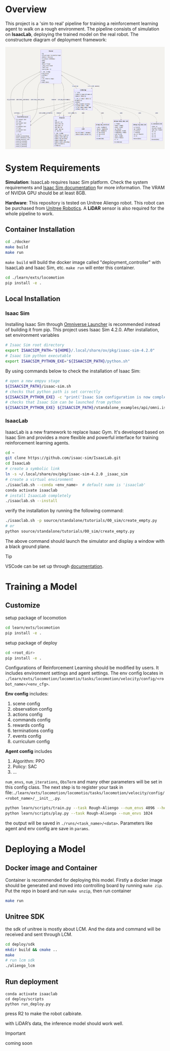 # Overview
This project is a 'sim to real' pipeline for training a reinforcement learning agent to walk on a rough environment. The pipeline consists of simulation on **IsaacLab**, deploying the trained model on the real robot. The constructure diagram of deployment framework:

![UML](./resources/UML.png)


# System Requirements

**Simulation**: IsaacLab requires Isaac Sim platform. Check the system requirements and [Isaac Sim documentation](https://docs.omniverse.nvidia.com/isaacsim/latest/installation/install_workstation.html) for more information. The VRAM of NVIDIA GPU should be at least 8GB.

**Hardware**: This repository is tested on Unitree Aliengo robot. This robot can be purchased from [Unitree Robotics](https://www.unitree.com/aliengo/). A **LiDAR** sensor is also required for the whole pipeline to work.

## Container Installation

```bash
cd ./docker
make build
make run
```
`make build` will build the docker image called "deployment_controller" with IsaacLab and Isaac Sim, etc. `make run` will enter this container. 

```bash
cd ./learn/exts/locomotion
pip install -e .
```

## Local Installation

### Isaac Sim

Installing Isaac Sim through [Omniverse Launcher](https://docs.omniverse.nvidia.com/isaacsim/latest/installation/install_workstation.html) is recommended instead of building it from pip. This project uses Isaac Sim 4.2.0. After installation, set environment variables

```bash
# Isaac Sim root directory
export ISAACSIM_PATH="${HOME}/.local/share/ov/pkg/isaac-sim-4.2.0"
# Isaac Sim python executable
export ISAACSIM_PYTHON_EXE="${ISAACSIM_PATH}/python.sh"
```

By using commands below to check the installation of Isaac Sim:

```bash
# open a new empyu stage
${ISAACSIM_PATH}/isaac-sim.sh
# checks that python path is set correctly
${ISAACSIM_PYTHON_EXE} -c "print('Isaac Sim configuration is now complete.')"
# checks that Isaac Sim can be launched from python
${ISAACSIM_PYTHON_EXE} ${ISAACSIM_PATH}/standalone_examples/api/omni.isaac.core/add_cubes.py
```

### IsaacLab

IsaacLab is a new framework to replace Isaac Gym. It's developed based on Isaac Sim and provides a more flexible and powerful interface for training reinforcement learning agents.    

```bash
cd ~
git clone https://github.com/isaac-sim/IsaacLab.git
cd IsaacLab
# create a symbolic link
ln -s ~/.local/share/ov/pkg/isaac-sim-4.2.0 _isaac_sim
# create a virtual environment
./isaaclab.sh --conda <env_name>  # default name is 'isaaclab'
conda activate isaaclab
# install IsaacLab completely
./isaaclab.sh --install
```

verify the installation by running the following command:

```bash
./isaaclab.sh -p source/standalone/tutorials/00_sim/create_empty.py
# or
python source/standalone/tutorials/00_sim/create_empty.py
```
The above command should launch the simulator and display a window with a black ground plane.

> [!TIP]
>
> VSCode can be set up through [documentation](https://isaac-sim.github.io/IsaacLab/source/overview/developer-guide/vs_code.html).

# Training a Model

## Customize

setup package of locomotion

```bash
cd learn/exts/locomotion
pip install -e .
```

setup package of deploy

```bash
cd <root_dir>
pip install -e .
```

Configurations of Reinforcement Learning should be modified by users. It includes environment settings and agent settings. The env config locates in `./learn/exts/locomotion/locomotio/tasks/locomotion/velocity/config/<robot_name>/<env_cfg>`. 

**Env config** includes:

1. scene config
2. observation config
3. actions config
4. commands config
5. rewards config
6. terminations config
7. events config
8. curriculum config

**Agent config** includes

1. Algorithm: PPO
2. Policy: SAC
3. ...

`num_envs`, `num_iterations`, `ObsTerm` and many other parameters will be set in this config class. The next step is to register your task in file:`./learn/exts/locomotion/locomotio/tasks/locomotion/velocity/config/<robot_name>/__init__.py`. 

```bash
python learn/scripts/train.py --task Rough-Aliengo --num_envs 4096 --headless
python learn/scripts/play.py --task Rough-Aliengo --num_envs 1024
```

the output will be saved in `./runs/<task_name>/<data>`. Parameters like agent and env config are save in `params`.

# Deploying a Model

## Docker image and Container

Container is recommended for deploying this model. Firstly a docker image should be generated and moved into controlling board by running `make zip`. Put the repo in board and run `make unzip`, then run container

```bash
make run
```

## Unitree SDK

the sdk of unitree is mostly about LCM. And the data and command will be received and sent through LCM.

```bash
cd deploy/sdk 
mkdir build && cmake ..
make
# run lcm sdk
./aliengo_lcm
```

## Run deployment

```
conda activate isaaclab
cd deploy/scripts
python run_deploy.py
```

press R2 to make the robot calbirate.

with LiDAR’s data, the inference model should work well.

> [!IMPORTANT]
>
> coming soon
